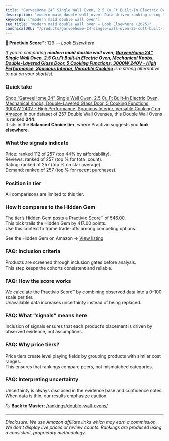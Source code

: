 ```yaml
---
title: "GarveeHome 24” Single Wall Oven, 2.5 Cu.Ft Built-In Electric Oven, Mechanical Knobs, Double-Layered Glass Door, 5 Cooking Functions, 3000W 240V - High Performance, Spacious Interior, Versatile Cooking"
description: "modern maid double wall oven: Data-driven ranking using the Practivio Score™. Positioned by quality, value, demand, findability, momentum."
keywords: ["modern maid double wall oven"]
seo_title: "modern maid double wall oven — Look Elsewhere (2025)"
canonicalURL: "/products/garveehome-24-single-wall-oven-25-cuft-built-in-electric-oven-mechanical-knobs-double-layered-glass-door-5-cooking-functions-3000w-240v-high-performance-spacious-interior-versatile-cooking-B0D7341PBX/"
---
```


**🚫 Practivio Score™:** 129 — _Look Elsewhere_


*If you're comparing **modern maid double wall oven**, **[GarveeHome 24” Single Wall Oven, 2.5 Cu.Ft Built-In Electric Oven, Mechanical Knobs, Double-Layered Glass Door, 5 Cooking Functions, 3000W 240V - High Performance, Spacious Interior, Versatile Cooking](https://www.amazon.com/dp/B0D7341PBX?tag=practivio-20)** is a strong alternative to put on your shortlist.*
### Quick take
[Shop “GarveeHome 24” Single Wall Oven, 2.5 Cu.Ft Built-In Electric Oven, Mechanical Knobs, Double-Layered Glass Door, 5 Cooking Functions, 3000W 240V - High Performance, Spacious Interior, Versatile Cooking” on Amazon](https://www.amazon.com/dp/B0D7341PBX?tag=practivio-20)
In our dataset of 257 Double Wall Ovenses, this Double Wall Ovens is ranked **244**.  
It sits in the **Balanced Choice tier**, where Practivio suggests you **look elsewhere**.

### What the signals indicate
Price: ranked 112 of 257 (top 44% by affordability).  
Reviews: ranked  of 257 (top % for total count).  
Rating: ranked  of 257 (top % on star average).  
Demand: ranked  of 257 (top % for recent purchases).

### Position in tier
All comparisons are limited to this tier.

### How it compares to the Hidden Gem
The tier’s Hidden Gem posts a Practivio Score™ of 546.00.  
This pick trails the Hidden Gem by 417.00 points.  
Use this context to frame trade-offs among competing options.  

See the Hidden Gem on Amazon → [View listing](https://www.amazon.com/dp/B09B7SB46R?tag=practivio-20)

### FAQ: Inclusion criteria
Products are screened through inclusion gates before analysis.  
This step keeps the cohorts consistent and reliable.

### FAQ: How the score works
We calculate the Practivio Score™ by combining observed data into a 0–100 scale per tier.  
Unavailable data increases uncertainty instead of being replaced.

### FAQ: What “signals” means here
Inclusion of signals ensures that each product’s placement is driven by observed evidence, not assumptions.

### FAQ: Why price tiers?
Price tiers create level playing fields by grouping products with similar cost ranges.  
This ensures that rankings compare peers, not mismatched categories.

### FAQ: Interpreting uncertainty
Uncertainty is always disclosed in the evidence base and confidence notes.  
When data is thin, our results emphasize caution.


🏷️ **Back to Master:** [/rankings/double-wall-ovens/](/rankings/double-wall-ovens/)

---
_Disclosure: We use Amazon affiliate links which may earn a commission. We don’t display live prices or review counts. Rankings are produced using a consistent, proprietary methodology._
